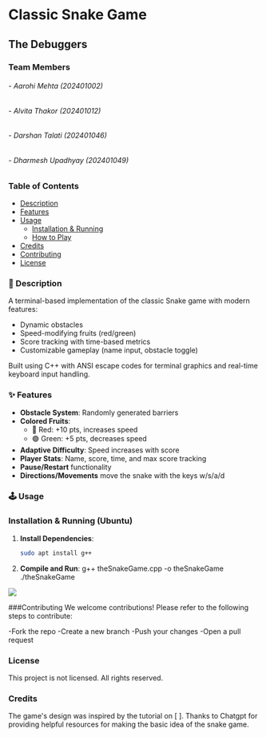 # Classic Snake Game
## The Debuggers
### Team Members
###### - Aarohi Mehta (202401002)
###### - Alvita Thakor (202401012)
###### - Darshan Talati (202401046)
###### - Dharmesh Upadhyay (202401049)


### Table of Contents
- [Description](#-description)
- [Features](#-features)
- [Usage](#-usage)
  - [Installation & Running](#installation--running)
  - [How to Play](#how-to-play)
- [Credits](#credits)
- [Contributing](#contributing)
- [License](#license)


### 🚀 Description
A terminal-based implementation of the classic Snake game with modern features:
- Dynamic obstacles
- Speed-modifying fruits (red/green)
- Score tracking with time-based metrics
- Customizable gameplay (name input, obstacle toggle)

Built using C++ with ANSI escape codes for terminal graphics and real-time keyboard input handling.


### ✨ Features
- **Obstacle System**: Randomly generated barriers
- **Colored Fruits**: 
  - 🔴 Red: +10 pts, increases speed
  - 🟢 Green: +5 pts, decreases speed
- **Adaptive Difficulty**: Speed increases with score
- **Player Stats**: Name, score, time, and max score tracking
- **Pause/Restart** functionality
- **Directions/Movements** move the snake with the keys w/s/a/d


### 🕹️ Usage
### Installation & Running (Ubuntu)
1. **Install Dependencies**:
   ```bash
   sudo apt install g++
2. **Compile and Run**:
    g++ theSnakeGame.cpp -o theSnakeGame
    ./theSnakeGame


![](GroupIcon.jpg)


###Contributing
We welcome contributions! Please refer to the following steps to contribute:

-Fork the repo
-Create a new branch
-Push your changes
-Open a pull request


### License 
This project is not licensed. All rights reserved.


### Credits
The game's design was inspired by the tutorial on [ ].
Thanks to Chatgpt for providing helpful resources for making the basic idea of the snake game.

